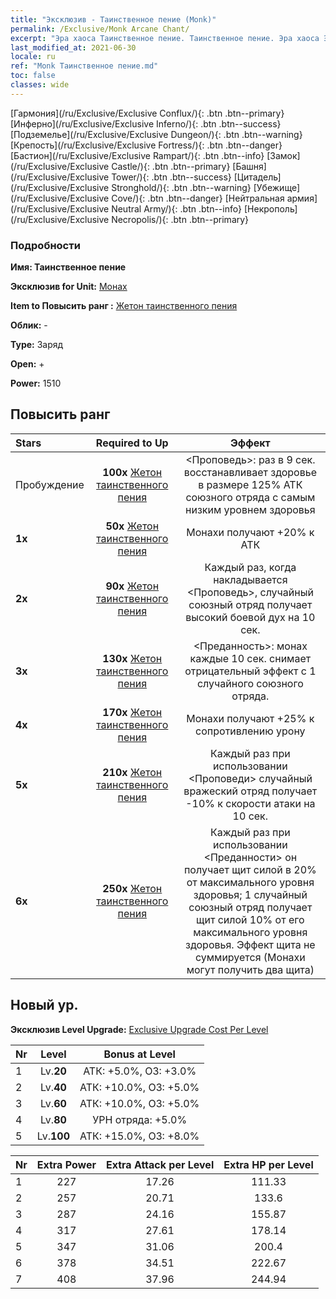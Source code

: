 ```yaml
---
title: "Эксклюзив - Таинственное пение (Monk)"
permalink: /Exclusive/Monk Arcane Chant/
excerpt: "Эра хаоса Таинственное пение. Таинственное пение. Эра хаоса Эксклюзив Таинственное пение. Монах Эксклюзив."
last_modified_at: 2021-06-30
locale: ru
ref: "Monk Таинственное пение.md"
toc: false
classes: wide
---
```

 [Гармония](/ru/Exclusive/Exclusive Conflux/){: .btn .btn--primary} [Инферно](/ru/Exclusive/Exclusive Inferno/){: .btn .btn--success} [Подземелье](/ru/Exclusive/Exclusive Dungeon/){: .btn .btn--warning} [Крепость](/ru/Exclusive/Exclusive Fortress/){: .btn .btn--danger} [Бастион](/ru/Exclusive/Exclusive Rampart/){: .btn .btn--info} [Замок](/ru/Exclusive/Exclusive Castle/){: .btn .btn--primary} [Башня](/ru/Exclusive/Exclusive Tower/){: .btn .btn--success} [Цитадель](/ru/Exclusive/Exclusive Stronghold/){: .btn .btn--warning} [Убежище](/ru/Exclusive/Exclusive Cove/){: .btn .btn--danger} [Нейтральная армия](/ru/Exclusive/Exclusive Neutral Army/){: .btn .btn--info} [Некрополь](/ru/Exclusive/Exclusive Necropolis/){: .btn .btn--primary} 

### Подробности
 **Имя: Таинственное пение** 

 **Эксклюзив for Unit:** [Монах](/ru/units/Monk/) 

 **Item to Повысить ранг :** [Жетон таинственного пения](/ItemsRU/con_915/)

 **Облик:** -

 **Type:** Заряд

 **Open:** +

 **Power:** 1510

## Повысить ранг 

  |     Stars    |  Required to Up | Эффект |
  |:-------------|:---------------:|:---------------:|
  |  Пробуждение  | **100x** [Жетон таинственного пения](/ItemsRU/con_915/) | <Проповедь>: раз в 9 сек. восстанавливает здоровье в размере 125% АТК союзного отряда с самым низким уровнем здоровья |
  | **1x** <i class="fas fa-star"/> | **50x** [Жетон таинственного пения](/ItemsRU/con_915/) | Монахи получают +20% к АТК |
  | **2x** <i class="fas fa-star"/> | **90x** [Жетон таинственного пения](/ItemsRU/con_915/) | Каждый раз, когда накладывается <Проповедь>, случайный союзный отряд получает высокий боевой дух на 10 сек. |
  | **3x** <i class="fas fa-star"/> | **130x** [Жетон таинственного пения](/ItemsRU/con_915/) |  <Преданность>: монах каждые 10 сек. снимает отрицательный эффект с 1 случайного союзного отряда. |
  | **4x** <i class="fas fa-star"/> | **170x** [Жетон таинственного пения](/ItemsRU/con_915/) | Монахи получают +25% к сопротивлению урону |
  | **5x** <i class="fas fa-star"/> | **210x** [Жетон таинственного пения](/ItemsRU/con_915/) | Каждый раз при использовании <Проповеди> случайный вражеский отряд получает -10% к скорости атаки на 10 сек. |
  | **6x** <i class="fas fa-star"/> | **250x** [Жетон таинственного пения](/ItemsRU/con_915/) | Каждый раз при использовании <Преданности> он получает щит силой в 20% от максимального уровня здоровья; 1 случайный союзный отряд получает щит силой 10% от его максимального уровня здоровья. Эффект щита не суммируется (Монахи могут получить два щита) |


## Новый ур.
 **Эксклюзив Level Upgrade:** [Exclusive Upgrade Cost Per Level](/Exclusive/ExclusiveUpgradeCostPerLevel/)

  |  Nr  |   Level  | Bonus at Level |
  |:-----|:--------:|:--------------:|
  | 1 | Lv.**20** | АТК: +5.0%, ОЗ: +3.0% |
  | 2 | Lv.**40** | АТК: +10.0%, ОЗ: +5.0% |
  | 3 | Lv.**60** | АТК: +10.0%, ОЗ: +5.0% |
  | 4 | Lv.**80** | УРН отряда: +5.0% |
  | 5 | Lv.**100** | АТК: +15.0%, ОЗ: +8.0% |


  |  Nr  |  Extra Power | Extra Attack per Level | Extra HP per Level |
  |:-----|:--------:|:--------:|:--------:|
  | 1 | 227 | 17.26 | 111.33 |
  | 2 | 257 | 20.71 | 133.6 |
  | 3 | 287 | 24.16 | 155.87 |
  | 4 | 317 | 27.61 | 178.14 |
  | 5 | 347 | 31.06 | 200.4 |
  | 6 | 378 | 34.51 | 222.67 |
  | 7 | 408 | 37.96 | 244.94 |


